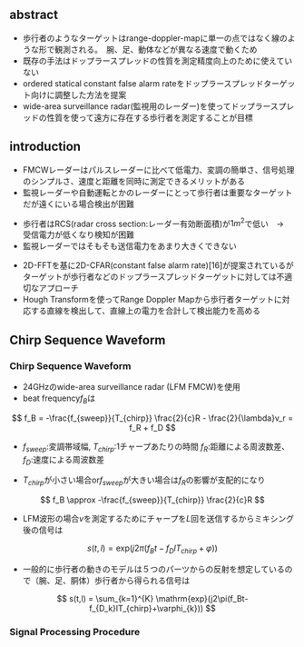 ## abstract 
* 歩行者のようなターゲットはrange-doppler-mapに単一の点ではなく線のような形で観測される。　腕、足、動体などが異なる速度で動くため
* 既存の手法はドップラースプレッドの性質を測定精度向上のために使えていない
* ordered statical constant false alarm rateをドップラースプレッドターゲット向けに調整した方法を提案
* wide-area surveillance radar(監視用のレーダー)を使ってドップラースプレッドの性質を使って遠方に存在する歩行者を測定することが目標

## introduction
* FMCWレーダーはパルスレーダーに比べて低電力、変調の簡単さ、信号処理のシンプルさ、速度と距離を同時に測定できるメリットがある
* 監視レーダーや自動運転とかのレーダーにとって歩行者は重要なターゲットだが遠くにいる場合検出が困難
- 歩行者はRCS(radar cross section:レーダー有効断面積)が$1m^2$で低い　→　受信電力が低くなり検知が困難
- 監視レーダーではそもそも送信電力をあまり大きくできない

* 2D-FFTを基に2D-CFAR(constant false alarm rate)[16]が提案されているがターゲットが歩行者などのドップラースプレッドターゲットに対しては不適切なアプローチ
* Hough Transformを使ってRange Doppler Mapから歩行者ターゲットに対応する直線を検出して、直線上の電力を合計して検出能力を高める

## Chirp Sequence Waveform
### Chirp Sequence Waveform
* $24$GHzのwide-area surveillance radar (LFM FMCW)を使用
* beat frequency$f_B$は

$$ 
    f_B = -\frac{f_{sweep}}{T_{chirp}} \frac{2}{c}R - \frac{2}{\lambda}v_r = f_R + f_D
$$

* $f_{sweep}$:変調帯域幅, $T_{chirp}$:1チャープあたりの時間 $f_R$:距離による周波数差、$f_D$:速度による周波数差

* $T_{chirp}$が小さい場合or$f_{sweep}$が大きい場合は$f_R$の影響が支配的になり
    
$$
    f_B \approx -\frac{f_{sweep}}{T_{chirp}} \frac{2}{c}R
$$
* LFM波形の場合$v$を測定するためにチャープを$L$回を送信するからミキシング後の信号は

$$
    s(t,l) = \mathrm{exp}(j2\pi(f_Bt-f_DlT_{chirp}+\varphi))
$$

* 一般的に歩行者の動きのモデルは５つのパーツからの反射を想定しているので（腕、足、胴体）歩行者から得られる信号は

$$
    s(t,l) = \sum_{k=1}^{K} \mathrm{exp}(j2\pi(f_Bt-f_{D_k}lT_{chirp}+\varphi_{k}))
$$

### Signal Processing Procedure


